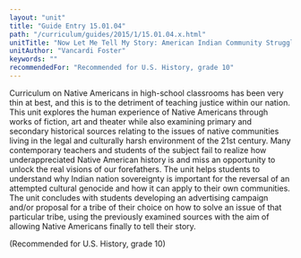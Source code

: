 ```yaml
---
layout: "unit"
title: "Guide Entry 15.01.04"
path: "/curriculum/guides/2015/1/15.01.04.x.html"
unitTitle: "Now Let Me Tell My Story: American Indian Community Struggles in Contemporary U.S. History"
unitAuthor: "Vancardi Foster"
keywords: ""
recommendedFor: "Recommended for U.S. History, grade 10"
---
```

<main>
 <p>
  Curriculum on Native Americans in high-school classrooms has been very thin at best, and this is to the detriment of teaching justice within our nation. This unit explores the human experience of Native Americans through works of fiction, art and theater while also examining primary and secondary historical sources relating to the issues of native communities living in the legal and culturally harsh environment of the 21st century. Many contemporary teachers and students of the subject fail to realize how underappreciated Native American history is and miss an opportunity to unlock the real visions of our forefathers. The unit helps students to understand why Indian nation sovereignty is important for the reversal of an attempted cultural genocide and how it can apply to their own communities. The unit concludes with students developing an advertising campaign and/or proposal for a tribe of their choice on how to solve an issue of that particular tribe, using the previously examined sources with the aim of allowing Native Americans finally to tell their story.
 </p>
 <p>
  (Recommended for U.S. History, grade 10)
 </p>
</main>